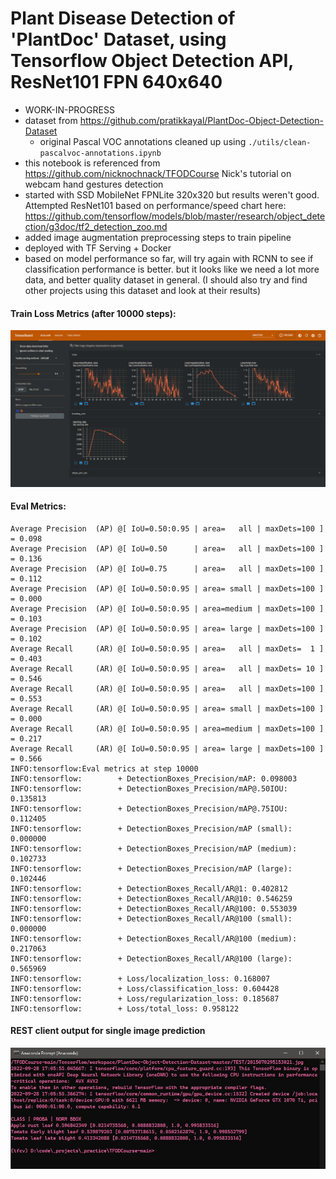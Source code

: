 # Plant Disease Detection of 'PlantDoc' Dataset, using Tensorflow Object Detection API, ResNet101 FPN 640x640
- WORK-IN-PROGRESS
- dataset from https://github.com/pratikkayal/PlantDoc-Object-Detection-Dataset
  - original Pascal VOC annotations cleaned up using `./utils/clean-pascalvoc-annotations.ipynb`
- this notebook is referenced from https://github.com/nicknochnack/TFODCourse Nick's tutorial on webcam hand gestures detection
- started with SSD MobileNet FPNLite 320x320 but results weren't good. Attempted ResNet101 based on performance/speed chart here: https://github.com/tensorflow/models/blob/master/research/object_detection/g3doc/tf2_detection_zoo.md
- added image augmentation preprocessing steps to train pipeline
- deployed with TF Serving + Docker
- based on model performance so far, will try again with RCNN to see if classification performance is better. but it looks like we need a lot more data, and better quality dataset in general. (I should also try and find other projects using this dataset and look at their results)

#### Train Loss Metrics (after 10000 steps):
<img src='tensorboard_train_10000.png'/>

#### Eval Metrics:
    Average Precision  (AP) @[ IoU=0.50:0.95 | area=   all | maxDets=100 ] = 0.098
    Average Precision  (AP) @[ IoU=0.50      | area=   all | maxDets=100 ] = 0.136
    Average Precision  (AP) @[ IoU=0.75      | area=   all | maxDets=100 ] = 0.112
    Average Precision  (AP) @[ IoU=0.50:0.95 | area= small | maxDets=100 ] = 0.000
    Average Precision  (AP) @[ IoU=0.50:0.95 | area=medium | maxDets=100 ] = 0.103
    Average Precision  (AP) @[ IoU=0.50:0.95 | area= large | maxDets=100 ] = 0.102
    Average Recall     (AR) @[ IoU=0.50:0.95 | area=   all | maxDets=  1 ] = 0.403
    Average Recall     (AR) @[ IoU=0.50:0.95 | area=   all | maxDets= 10 ] = 0.546
    Average Recall     (AR) @[ IoU=0.50:0.95 | area=   all | maxDets=100 ] = 0.553
    Average Recall     (AR) @[ IoU=0.50:0.95 | area= small | maxDets=100 ] = 0.000
    Average Recall     (AR) @[ IoU=0.50:0.95 | area=medium | maxDets=100 ] = 0.217
    Average Recall     (AR) @[ IoU=0.50:0.95 | area= large | maxDets=100 ] = 0.566
    INFO:tensorflow:Eval metrics at step 10000
    INFO:tensorflow:        + DetectionBoxes_Precision/mAP: 0.098003
    INFO:tensorflow:        + DetectionBoxes_Precision/mAP@.50IOU: 0.135813
    INFO:tensorflow:        + DetectionBoxes_Precision/mAP@.75IOU: 0.112405
    INFO:tensorflow:        + DetectionBoxes_Precision/mAP (small): 0.000000
    INFO:tensorflow:        + DetectionBoxes_Precision/mAP (medium): 0.102733
    INFO:tensorflow:        + DetectionBoxes_Precision/mAP (large): 0.102446
    INFO:tensorflow:        + DetectionBoxes_Recall/AR@1: 0.402812
    INFO:tensorflow:        + DetectionBoxes_Recall/AR@10: 0.546259
    INFO:tensorflow:        + DetectionBoxes_Recall/AR@100: 0.553039
    INFO:tensorflow:        + DetectionBoxes_Recall/AR@100 (small): 0.000000
    INFO:tensorflow:        + DetectionBoxes_Recall/AR@100 (medium): 0.217063
    INFO:tensorflow:        + DetectionBoxes_Recall/AR@100 (large): 0.565969
    INFO:tensorflow:        + Loss/localization_loss: 0.168007
    INFO:tensorflow:        + Loss/classification_loss: 0.604428
    INFO:tensorflow:        + Loss/regularization_loss: 0.185687
    INFO:tensorflow:        + Loss/total_loss: 0.958122

#### REST client output for single image prediction
<img src='REST_client_output.jpg'>
